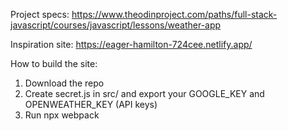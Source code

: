 Project specs: https://www.theodinproject.com/paths/full-stack-javascript/courses/javascript/lessons/weather-app

Inspiration site: https://eager-hamilton-724cee.netlify.app/

How to build the site:

1) Download the repo
2) Create secret.js in src/ and export your GOOGLE_KEY and OPENWEATHER_KEY (API keys)
3) Run npx webpack